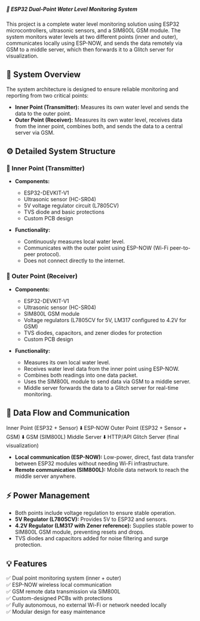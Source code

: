 
##### 🌊 ESP32 Dual-Point Water Level Monitoring System

This project is a complete water level monitoring solution using ESP32 microcontrollers, ultrasonic sensors, and a SIM800L GSM module. The system monitors water levels at two different points (inner and outer), communicates locally using ESP-NOW, and sends the data remotely via GSM to a middle server, which then forwards it to a Glitch server for visualization.

## 🚰 System Overview

The system architecture is designed to ensure reliable monitoring and reporting from two critical points:

- **Inner Point (Transmitter):** Measures its own water level and sends the data to the outer point.
- **Outer Point (Receiver):** Measures its own water level, receives data from the inner point, combines both, and sends the data to a central server via GSM.

## ⚙️ Detailed System Structure

### 📍 Inner Point (Transmitter)

- **Components:**
  - ESP32-DEVKIT-V1
  - Ultrasonic sensor (HC-SR04)
  - 5V voltage regulator circuit (L7805CV)
  - TVS diode and basic protections
  - Custom PCB design

- **Functionality:**
  - Continuously measures local water level.
  - Communicates with the outer point using ESP-NOW (Wi-Fi peer-to-peer protocol).
  - Does not connect directly to the internet.

### 📍 Outer Point (Receiver)

- **Components:**
  - ESP32-DEVKIT-V1
  - Ultrasonic sensor (HC-SR04)
  - SIM800L GSM module
  - Voltage regulators (L7805CV for 5V, LM317 configured to 4.2V for GSM)
  - TVS diodes, capacitors, and zener diodes for protection
  - Custom PCB design

- **Functionality:**
  - Measures its own local water level.
  - Receives water level data from the inner point using ESP-NOW.
  - Combines both readings into one data packet.
  - Uses the SIM800L module to send data via GSM to a middle server.
  - Middle server forwards the data to a Glitch server for real-time monitoring.

## 🔄 Data Flow and Communication

Inner Point (ESP32 + Sensor)
⬇️ ESP-NOW
Outer Point (ESP32 + Sensor + GSM)
⬇️ GSM (SIM800L)
Middle Server
⬇️ HTTP/API
Glitch Server (final visualization)

- **Local communication (ESP-NOW):** Low-power, direct, fast data transfer between ESP32 modules without needing Wi-Fi infrastructure.
- **Remote communication (SIM800L):** Mobile data network to reach the middle server anywhere.

## ⚡ Power Management

- Both points include voltage regulation to ensure stable operation.
- **5V Regulator (L7805CV):** Provides 5V to ESP32 and sensors.
- **4.2V Regulator (LM317 with Zener reference):** Supplies stable power to SIM800L GSM module, preventing resets and drops.
- TVS diodes and capacitors added for noise filtering and surge protection.

## 💡 Features

✅ Dual point monitoring system (inner + outer)  
✅ ESP-NOW wireless local communication  
✅ GSM remote data transmission via SIM800L  
✅ Custom-designed PCBs with protections  
✅ Fully autonomous, no external Wi-Fi or network needed locally  
✅ Modular design for easy maintenance
